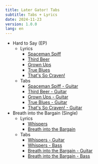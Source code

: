 ```yaml
---
title: Later Gator! Tabs
subtitle: Tabs + Lyrics
date: 2024-11-23
version: 1.0.0
lang: en
---
```


- Hard to Say (EP)
  - Lyrics
    - [Spaceman Spiff](./lyrics/lyrics_spaceman_spiff.html)
    - [Third Beer](./lyrics/lyrics_third_beer.html)
    - [Grown Ups](./lyrics/lyrics_grown_ups.html)
    - [True Blues](./lyrics/lyrics_true_blues.html)
    - [That's So Craven!](./lyrics/lyrics_thats_so_craven.html)
  - Tabs
    - [Spaceman Spiff - Guitar](./tabs/spaceman_spiff_guitar.html)
    - [Third Beer - Guitar](./tabs/third_beer_guitar.html)
    - [Grown Ups - Guitar](./tabs/grown_ups_guitar.html)
    - [True Blues - Guitar](./tabs/true_blues_guitar.html)
    - [That's So Craven! - Guitar](./tabs/thats_so_craven_guitar.html)
- Breath into the Bargain (Single)
  - Lyrics
    - [Whispers](./lyrics/lyrics_whispers.html)
    - [Breath into the Bargain](./lyrics/lyrics_bitb.html)
  - Tabs
    - [Whispers - Guitar](./tabs/whispers_guitar.html)
    - [Whispers - Bass](./tabs/whispers_bass.html)
    - [Breath into the Bargain - Guitar](./tabs/breath_into_the_bargain_guitar.html)
    - [Breath into the Bargain - Bass](./tabs/breath_into_the_bargain_bass.html)
